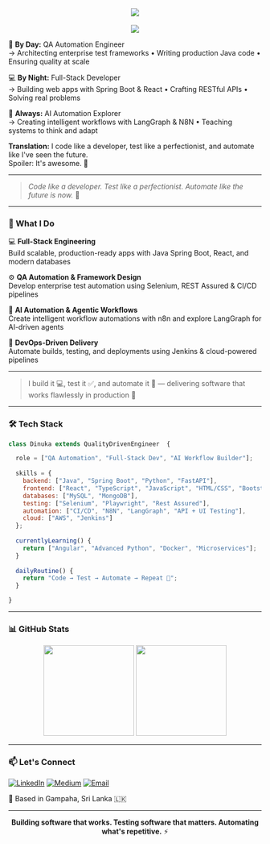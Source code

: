<div align="center">
  <img src="https://capsule-render.vercel.app/api?type=waving&color=0:00FF87,100:00D4FF&height=100&section=header&text=QA%20Automation%20Engineer%20•%20Full-Stack%20Developer%20•%20AI%20Workflow%20Architect&fontSize=25&fontColor=fff&animation=fadeIn&fontAlignY=38" />
  <br><br>
  <img src="https://readme-typing-svg.herokuapp.com/?font=Righteous&size=35&center=true&vCenter=true&width=500&height=70&duration=4000&lines=Hi+There!+👋;+I'm+Dinuka+Pramod!+👨‍💻;" />
</div>



🏢 **By Day:** QA Automation Engineer  
→ Architecting enterprise test frameworks • Writing production Java code • Ensuring quality at scale

💻 **By Night:** Full-Stack Developer  
→ Building web apps with Spring Boot & React • Crafting RESTful APIs • Solving real problems

🤖 **Always:** AI Automation Explorer  
→ Creating intelligent workflows with LangGraph & N8N • Teaching systems to think and adapt

**Translation:** I code like a developer, test like a perfectionist, and automate like I've seen the future.  
Spoiler: It's awesome. 🚀

---
> *Code like a developer. Test like a perfectionist. Automate like the future is now.* 🚀
---

### 🎯 What I Do

💻 **Full-Stack Engineering**  
Build scalable, production-ready apps with Java Spring Boot, React, and modern databases

⚙️ **QA Automation & Framework Design**  
Develop enterprise test automation using Selenium, REST Assured & CI/CD pipelines

🤖 **AI Automation & Agentic Workflows**  
Create intelligent workflow automations with n8n and explore LangGraph for AI-driven agents

🚀 **DevOps-Driven Delivery**  
Automate builds, testing, and deployments using Jenkins & cloud-powered pipelines

---
> I build it 💻, test it ✅, and automate it 🤖 — delivering software that works flawlessly in production 🚀
---

### 🛠️ Tech Stack

```javascript
class Dinuka extends QualityDrivenEngineer  {

  role = ["QA Automation", "Full-Stack Dev", "AI Workflow Builder"];
  
  skills = {
    backend: ["Java", "Spring Boot", "Python", "FastAPI"],
    frontend: ["React", "TypeScript", "JavaScript", "HTML/CSS", "Bootstrap"],
    databases: ["MySQL", "MongoDB"],
    testing: ["Selenium", "Playwright", "Rest Assured"],
    automation: ["CI/CD", "N8N", "LangGraph", "API + UI Testing"],
    cloud: ["AWS", "Jenkins"]
  };
  
  currentlyLearning() {
    return ["Angular", "Advanced Python", "Docker", "Microservices"];
  }
  
  dailyRoutine() {
    return "Code → Test → Automate → Repeat 🚀";
  }

}
```

---

### 📊 GitHub Stats

<div align="center">
  <img height="180em" src="https://github-readme-stats.vercel.app/api?username=Dinuk-A&show_icons=true&theme=tokyonight&hide_border=true&include_all_commits=true" />
   <img height="180em" src="https://github-readme-stats.vercel.app/api/top-langs/?username=Dinuk-A&layout=compact&theme=tokyonight&hide_border=true&langs_count=8" />
</div>

---


### 📫 Let's Connect

[![LinkedIn](https://img.shields.io/badge/LinkedIn-Connect-0077B5?style=for-the-badge&logo=linkedin)](https://linkedin.com/in/dinuka-pramod)
[![Medium](https://img.shields.io/badge/Medium-Follow-12100E?style=for-the-badge&logo=medium)](https://medium.com/@Dinuka101)
[![Email](https://img.shields.io/badge/Email-Contact-D14836?style=for-the-badge&logo=gmail)](mailto:dinukah98@gmail.com)

📍 Based in Gampaha, Sri Lanka 🇱🇰

---

<div align="center">

**Building software that works. Testing software that matters. Automating what's repetitive.** ⚡

</div>
